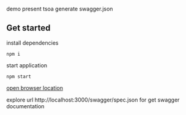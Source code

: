 demo present tsoa generate swagger.json
## Get started
install dependencies
```
npm i
```
start application
```
npm start
```
[open browser location](http://localhost:3000/swagger)

explore url http://localhost:3000/swagger/spec.json
for get swagger documentation